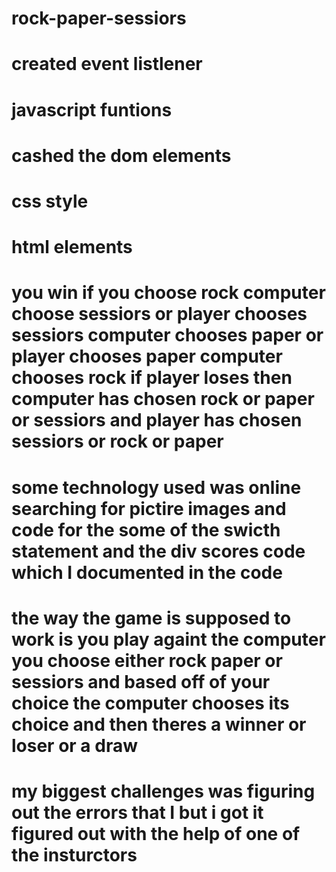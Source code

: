 # rock-paper-sessiors
# created event listlener
# javascript funtions
# cashed the dom elements
# css style
# html elements
# you win if you choose rock computer choose sessiors or player chooses sessiors computer chooses paper or player chooses paper computer chooses rock if player loses then computer has chosen rock or paper or sessiors and player has chosen sessiors or rock or paper
# some technology used was online searching for pictire images and code for the some of the swicth statement and the div scores code which I documented in the code
# the way the game is supposed to work is you play againt the computer you choose either rock paper or sessiors and based off of your choice the computer chooses its choice and then theres a winner or loser or a draw
# my biggest challenges was figuring out the errors that I but i got it figured out with the help of one of the insturctors 